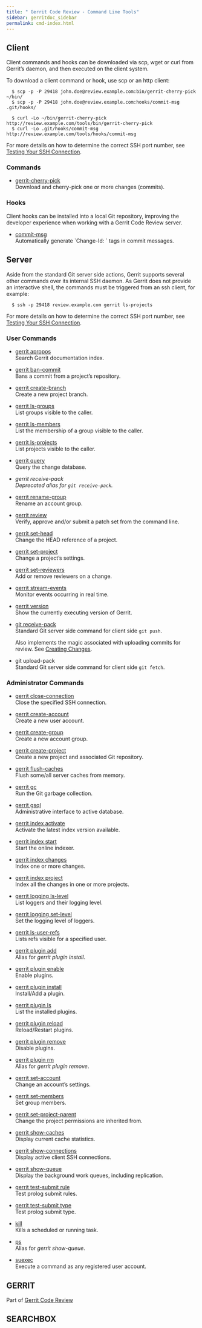 ```yaml
---
title: " Gerrit Code Review - Command Line Tools"
sidebar: gerritdoc_sidebar
permalink: cmd-index.html
---
```

## Client

Client commands and hooks can be downloaded via scp, wget or curl from
Gerrit’s daemon, and then executed on the client system.

To download a client command or hook, use scp or an http
client:

``` 
  $ scp -p -P 29418 john.doe@review.example.com:bin/gerrit-cherry-pick ~/bin/
  $ scp -p -P 29418 john.doe@review.example.com:hooks/commit-msg .git/hooks/

  $ curl -Lo ~/bin/gerrit-cherry-pick http://review.example.com/tools/bin/gerrit-cherry-pick
  $ curl -Lo .git/hooks/commit-msg http://review.example.com/tools/hooks/commit-msg
```

For more details on how to determine the correct SSH port number, see
[Testing Your SSH Connection](user-upload.html#test_ssh).

### Commands

  - [gerrit-cherry-pick](cmd-cherry-pick.html)  
    Download and cherry-pick one or more changes (commits).

### Hooks

Client hooks can be installed into a local Git repository, improving the
developer experience when working with a Gerrit Code Review server.

  - [commit-msg](cmd-hook-commit-msg.html)  
    Automatically generate \`Change-Id: \` tags in commit messages.

## Server

Aside from the standard Git server side actions, Gerrit supports several
other commands over its internal SSH daemon. As Gerrit does not provide
an interactive shell, the commands must be triggered from an ssh client,
for example:

``` 
  $ ssh -p 29418 review.example.com gerrit ls-projects
```

For more details on how to determine the correct SSH port number, see
[Testing Your SSH Connection](user-upload.html#test_ssh).

### User Commands

  - [gerrit apropos](cmd-apropos.html)  
    Search Gerrit documentation index.

  - [gerrit ban-commit](cmd-ban-commit.html)  
    Bans a commit from a project’s repository.

  - [gerrit create-branch](cmd-create-branch.html)  
    Create a new project branch.

  - [gerrit ls-groups](cmd-ls-groups.html)  
    List groups visible to the caller.

  - [gerrit ls-members](cmd-ls-members.html)  
    List the membership of a group visible to the caller.

  - [gerrit ls-projects](cmd-ls-projects.html)  
    List projects visible to the caller.

  - [gerrit query](cmd-query.html)  
    Query the change database.

  - *gerrit receive-pack*  
    *Deprecated alias for `git receive-pack`.*

  - [gerrit rename-group](cmd-rename-group.html)  
    Rename an account group.

  - [gerrit review](cmd-review.html)  
    Verify, approve and/or submit a patch set from the command line.

  - [gerrit set-head](cmd-set-head.html)  
    Change the HEAD reference of a project.

  - [gerrit set-project](cmd-set-project.html)  
    Change a project’s settings.

  - [gerrit set-reviewers](cmd-set-reviewers.html)  
    Add or remove reviewers on a change.

  - [gerrit stream-events](cmd-stream-events.html)  
    Monitor events occurring in real time.

  - [gerrit version](cmd-version.html)  
    Show the currently executing version of Gerrit.

  - [git receive-pack](cmd-receive-pack.html)  
    Standard Git server side command for client side `git push`.
    
    Also implements the magic associated with uploading commits for
    review. See [Creating Changes](user-upload.html#push_create).

  - git upload-pack  
    Standard Git server side command for client side `git fetch`.

### Administrator Commands

  - [gerrit close-connection](cmd-close-connection.html)  
    Close the specified SSH connection.

  - [gerrit create-account](cmd-create-account.html)  
    Create a new user account.

  - [gerrit create-group](cmd-create-group.html)  
    Create a new account group.

  - [gerrit create-project](cmd-create-project.html)  
    Create a new project and associated Git repository.

  - [gerrit flush-caches](cmd-flush-caches.html)  
    Flush some/all server caches from memory.

  - [gerrit gc](cmd-gc.html)  
    Run the Git garbage collection.

  - [gerrit gsql](cmd-gsql.html)  
    Administrative interface to active database.

  - [gerrit index activate](cmd-index-activate.html)  
    Activate the latest index version available.

  - [gerrit index start](cmd-index-start.html)  
    Start the online indexer.

  - [gerrit index changes](cmd-index-changes.html)  
    Index one or more changes.

  - [gerrit index project](cmd-index-project.html)  
    Index all the changes in one or more projects.

  - [gerrit logging ls-level](cmd-logging-ls-level.html)  
    List loggers and their logging level.

  - [gerrit logging set-level](cmd-logging-set-level.html)  
    Set the logging level of loggers.

  - [gerrit ls-user-refs](cmd-ls-user-refs.html)  
    Lists refs visible for a specified user.

  - [gerrit plugin add](cmd-plugin-install.html)  
    Alias for *gerrit plugin install*.

  - [gerrit plugin enable](cmd-plugin-enable.html)  
    Enable plugins.

  - [gerrit plugin install](cmd-plugin-install.html)  
    Install/Add a plugin.

  - [gerrit plugin ls](cmd-plugin-ls.html)  
    List the installed plugins.

  - [gerrit plugin reload](cmd-plugin-reload.html)  
    Reload/Restart plugins.

  - [gerrit plugin remove](cmd-plugin-remove.html)  
    Disable plugins.

  - [gerrit plugin rm](cmd-plugin-remove.html)  
    Alias for *gerrit plugin remove*.

  - [gerrit set-account](cmd-set-account.html)  
    Change an account’s settings.

  - [gerrit set-members](cmd-set-members.html)  
    Set group members.

  - [gerrit set-project-parent](cmd-set-project-parent.html)  
    Change the project permissions are inherited from.

  - [gerrit show-caches](cmd-show-caches.html)  
    Display current cache statistics.

  - [gerrit show-connections](cmd-show-connections.html)  
    Display active client SSH connections.

  - [gerrit show-queue](cmd-show-queue.html)  
    Display the background work queues, including replication.

  - [gerrit test-submit rule](cmd-test-submit-rule.html)  
    Test prolog submit rules.

  - [gerrit test-submit type](cmd-test-submit-type.html)  
    Test prolog submit type.

  - [kill](cmd-kill.html)  
    Kills a scheduled or running task.

  - [ps](cmd-show-queue.html)  
    Alias for *gerrit show-queue*.

  - [suexec](cmd-suexec.html)  
    Execute a command as any registered user account.

## GERRIT

Part of [Gerrit Code Review](index.html)

## SEARCHBOX

